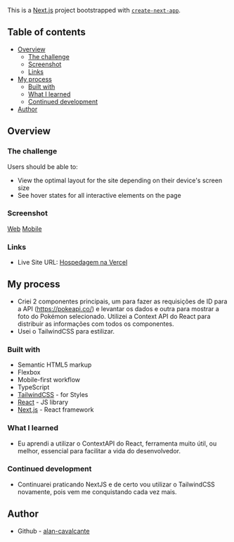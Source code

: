 This is a [Next.js](https://nextjs.org/) project bootstrapped with [`create-next-app`](https://github.com/vercel/next.js/tree/canary/packages/create-next-app).

## Table of contents

- [Overview](#overview)
  - [The challenge](#the-challenge)
  - [Screenshot](#screenshot)
  - [Links](#links)
- [My process](#my-process)
  - [Built with](#built-with)
  - [What I learned](#what-i-learned)
  - [Continued development](#continued-development)
- [Author](#author)

## Overview

### The challenge

Users should be able to:

- View the optimal layout for the site depending on their device's screen size
- See hover states for all interactive elements on the page

### Screenshot

[Web](./public/wide.png)
[Mobile](./public/mobile.png)


### Links

- Live Site URL: [Hospedagem na Vercel](https://pokedex-pratica-alan.vercel.app/)

## My process

- Criei 2 componentes principais, um para fazer as requisições de ID para a API (https://pokeapi.co/) e levantar os dados e outra para mostrar a foto do Pokémon selecionado. Utilizei a Context API do React para distribuir as informações com todos os componentes.
- Usei o TailwindCSS para estilizar.

### Built with

- Semantic HTML5 markup
- Flexbox
- Mobile-first workflow
- TypeScript
- [TailwindCSS](https://tailwindcss.com/) - for Styles
- [React](https://reactjs.org/) - JS library
- [Next.js](https://nextjs.org/) - React framework


### What I learned

- Eu aprendi a utilizar o ContextAPI do React, ferramenta muito útil, ou melhor, essencial para facilitar a vida do desenvolvedor.

### Continued development

- Continuarei praticando NextJS e de certo vou utilizar o TailwindCSS novamente, pois vem me conquistando cada vez mais.

## Author

- Github - [alan-cavalcante](https://github.com/alan-cavalcante)
